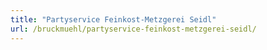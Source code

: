 ```yaml
---
title: "Partyservice Feinkost-Metzgerei Seidl"
url: /bruckmuehl/partyservice-feinkost-metzgerei-seidl/
---
```

